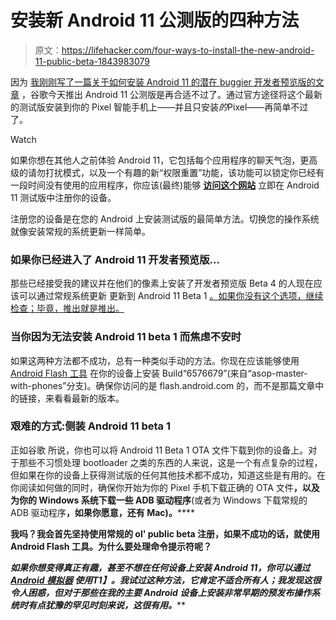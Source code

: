 # 安装新 Android 11 公测版的四种方法

> 原文：<https://lifehacker.com/four-ways-to-install-the-new-android-11-public-beta-1843983079>

因为 [我刚刚写了一篇关于如何安装 Android 11 的潜在 buggier 开发者预览版的文章](https://lifehacker.com/try-android-11-today-using-googles-android-flash-tool-1843953684) ，谷歌今天推出 Android 11 公测版是再合适不过了。通过官方途径将这个最新的测试版安装到你的 Pixel 智能手机上——并且只安装*的*Pixel——再简单不过了。

Watch

如果你想在其他人之前体验 Android 11，它包括每个应用程序的聊天气泡，更高级的请勿打扰模式，以及一个有趣的新“权限重置”功能，该功能可以锁定你已经有一段时间没有使用的应用程序，你应该(最终)能够 [**访问这个网站**](https://www.google.com/android/beta) 立即在 Android 11 测试版中注册你的设备。

注册您的设备是在您的 Android 上安装测试版的最简单方法。切换您的操作系统就像安装常规的系统更新一样简单。

### 如果你已经进入了 Android 11 开发者预览版...

那些已经接受我的建议并在他们的像素上安装了开发者预览版 Beta 4 的人现在应该可以通过常规系统更新 更新到 Android 11 Beta 1 [。如果你没有这个选项，继续检查；毕竟，推出就是推出。](https://www.reddit.com/r/android_beta/comments/h0gf0c/beta_1_for_dp4_users_is_rolling_out_now/)

### 当你因为无法安装 Android 11 beta 1 而焦虑不安时

如果这两种方法都不成功，总有一种类似手动的方法。你现在应该能够使用 [Android Flash 工具](https://lifehacker.com/try-android-11-today-using-googles-android-flash-tool-1843953684) 在你的设备上安装 Build“6576679”(来自“asop-master-with-phones”分支)。确保你访问的是 flash.android.com 的，而不是那篇文章中的链接，来看看最新的版本。

### 艰难的方式:侧装 Android 11 beta 1

正如谷歌 所说，你也可以将 Android 11 Beta 1 OTA 文件下载到你的设备上。对于那些不习惯处理 bootloader 之类的东西的人来说，这是一个有点复杂的过程，但如果在你的设备上获得测试版的任何其他技术都不成功，知道这些是有用的。在你阅读如何做的同时，确保你开始为你的 Pixel 手机下载正确的 OTA 文件[](https://developer.android.com/preview/download-ota.html)**，以及为你的 Windows 系统下载一些 ADB 驱动程序[](https://adb.clockworkmod.com/)**(或者为 Windows 下载常规的 ADB 驱动程序[](https://developer.android.com/studio/?hl=i#downloads)**，如果你愿意，还有 Mac)。******

******我吗？我会首先坚持使用常规的 ol' public beta 注册，如果不成功的话，就使用 Android Flash 工具。为什么要处理命令提示符呢？******

******如果你想变得真正有趣，甚至不想在任何设备上安装 Android 11，你可以通过 [Android 模拟器](https://developer.android.com/preview/get) 使用*T1】。我试过这种方法，它肯定不适合所有人；我发现这很令人困惑，但对于那些在我的主要 Android 设备上安装非常早期的预发布操作系统时有点犹豫的罕见时刻来说，这很有用。*******